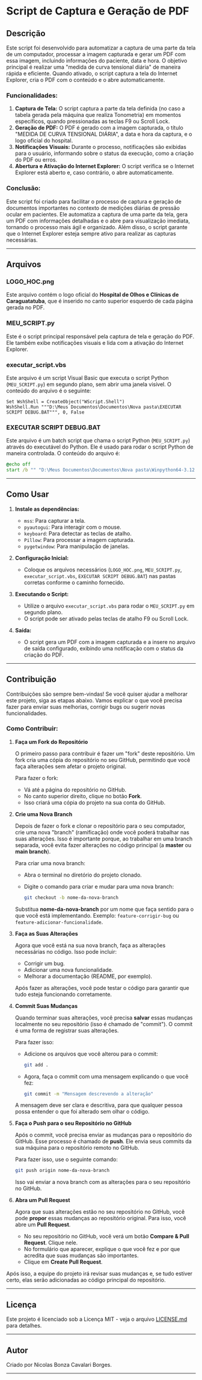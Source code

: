 # Script de Captura e Geração de PDF

## Descrição

Este script foi desenvolvido para automatizar a captura de uma parte da tela de um computador, processar a imagem capturada e gerar um PDF com essa imagem, incluindo informações do paciente, data e hora. O objetivo principal é realizar uma "medida de curva tensional diária" de maneira rápida e eficiente. Quando ativado, o script captura a tela do Internet Explorer, cria o PDF com o conteúdo e o abre automaticamente.

### Funcionalidades:
1. **Captura de Tela:** O script captura a parte da tela definida (no caso a tabela gerada pela máquina que realiza Tonometria) em momentos específicos, quando pressionadas as teclas F9 ou Scroll Lock.
2. **Geração de PDF:** O PDF é gerado com a imagem capturada, o título "MEDIDA DE CURVA TENSIONAL DIÁRIA", a data e hora da captura, e o logo oficial do hospital.
3. **Notificações Visuais:** Durante o processo, notificações são exibidas para o usuário, informando sobre o status da execução, como a criação do PDF ou erros.
4. **Abertura e Ativação do Internet Explorer:** O script verifica se o Internet Explorer está aberto e, caso contrário, o abre automaticamente.

### Conclusão:
Este script foi criado para facilitar o processo de captura e geração de documentos importantes no contexto de medições diárias de pressão ocular em pacientes. Ele automatiza a captura de uma parte da tela, gera um PDF com informações detalhadas e o abre para visualização imediata, tornando o processo mais ágil e organizado. Além disso, o script garante que o Internet Explorer esteja sempre ativo para realizar as capturas necessárias.

---

## Arquivos

### **LOGO_HOC.png**
Este arquivo contém o logo oficial do **Hospital de Olhos e Clínicas de Caraguatatuba**, que é inserido no canto superior esquerdo de cada página gerada no PDF.

### **MEU_SCRIPT.py**
Este é o script principal responsável pela captura de tela e geração do PDF. Ele também exibe notificações visuais e lida com a ativação do Internet Explorer.

### **executar_script.vbs**
Este arquivo é um script Visual Basic que executa o script Python (`MEU_SCRIPT.py`) em segundo plano, sem abrir uma janela visível. O conteúdo do arquivo é o seguinte:

```vbs
Set WshShell = CreateObject("WScript.Shell")
WshShell.Run """D:\Meus Documentos\Documentos\Nova pasta\EXECUTAR SCRIPT DEBUG.BAT""", 0, False
```

### **EXECUTAR SCRIPT DEBUG.BAT**
Este arquivo é um batch script que chama o script Python (`MEU_SCRIPT.py`) através do executável do Python. Ele é usado para rodar o script Python de maneira controlada. O conteúdo do arquivo é:

```bat
@echo off
start /b "" "D:\Meus Documentos\Documentos\Nova pasta\Winpython64-3.12.4.1\WPy64-31241\python-3.12.4.amd64\python.exe" "D:\Meus Documentos\Documentos\Nova pasta\MEU_SCRIPT.py"
```

---

## Como Usar

1. **Instale as dependências:**
   - `mss`: Para capturar a tela.
   - `pyautogui`: Para interagir com o mouse.
   - `keyboard`: Para detectar as teclas de atalho.
   - `Pillow`: Para processar a imagem capturada.
   - `pygetwindow`: Para manipulação de janelas.

2. **Configuração Inicial:**
   - Coloque os arquivos necessários (`LOGO_HOC.png`, `MEU_SCRIPT.py`, `executar_script.vbs`, `EXECUTAR SCRIPT DEBUG.BAT`) nas pastas corretas conforme o caminho fornecido.

3. **Executando o Script:**
   - Utilize o arquivo `executar_script.vbs` para rodar o `MEU_SCRIPT.py` em segundo plano.
   - O script pode ser ativado pelas teclas de atalho F9 ou Scroll Lock.

4. **Saída:**
   - O script gera um PDF com a imagem capturada e a insere no arquivo de saída configurado, exibindo uma notificação com o status da criação do PDF.

---

## Contribuição

Contribuições são sempre bem-vindas! Se você quiser ajudar a melhorar este projeto, siga as etapas abaixo. Vamos explicar o que você precisa fazer para enviar suas melhorias, corrigir bugs ou sugerir novas funcionalidades.

### Como Contribuir:

1. **Faça um Fork do Repositório**
   
   O primeiro passo para contribuir é fazer um "fork" deste repositório. Um fork cria uma cópia do repositório no seu GitHub, permitindo que você faça alterações sem afetar o projeto original.
   
   Para fazer o fork:
   - Vá até a página do repositório no GitHub.
   - No canto superior direito, clique no botão **Fork**.
   - Isso criará uma cópia do projeto na sua conta do GitHub.

2. **Crie uma Nova Branch**

   Depois de fazer o fork e clonar o repositório para o seu computador, crie uma nova "branch" (ramificação) onde você poderá trabalhar nas suas alterações. Isso é importante porque, ao trabalhar em uma branch separada, você evita fazer alterações no código principal (a **master** ou **main branch**).
   
   Para criar uma nova branch:
   - Abra o terminal no diretório do projeto clonado.
   - Digite o comando para criar e mudar para uma nova branch:

     ```bash
     git checkout -b nome-da-nova-branch
     ```

   Substitua **nome-da-nova-branch** por um nome que faça sentido para o que você está implementando. Exemplo: `feature-corrigir-bug` ou `feature-adicionar-funcionalidade`.

3. **Faça as Suas Alterações**

   Agora que você está na sua nova branch, faça as alterações necessárias no código. Isso pode incluir:
   - Corrigir um bug.
   - Adicionar uma nova funcionalidade.
   - Melhorar a documentação (README, por exemplo).
   
   Após fazer as alterações, você pode testar o código para garantir que tudo esteja funcionando corretamente.

4. **Commit Suas Mudanças**

   Quando terminar suas alterações, você precisa **salvar** essas mudanças localmente no seu repositório (isso é chamado de "commit"). O commit é uma forma de registrar suas alterações.

   Para fazer isso:
   - Adicione os arquivos que você alterou para o commit:

     ```bash
     git add .
     ```

   - Agora, faça o commit com uma mensagem explicando o que você fez:

     ```bash
     git commit -m "Mensagem descrevendo a alteração"
     ```

   A mensagem deve ser clara e descritiva, para que qualquer pessoa possa entender o que foi alterado sem olhar o código.

5. **Faça o Push para o seu Repositório no GitHub**

   Após o commit, você precisa enviar as mudanças para o repositório do GitHub. Esse processo é chamado de **push**. Ele envia seus commits da sua máquina para o repositório remoto no GitHub.

   Para fazer isso, use o seguinte comando:

   ```bash
   git push origin nome-da-nova-branch
   ```

   Isso vai enviar a nova branch com as alterações para o seu repositório no GitHub.

6. **Abra um Pull Request**

   Agora que suas alterações estão no seu repositório no GitHub, você pode **propor** essas mudanças ao repositório original. Para isso, você abre um **Pull Request**.

   - No seu repositório no GitHub, você verá um botão **Compare & Pull Request**. Clique nele.
   - No formulário que aparecer, explique o que você fez e por que acredita que suas mudanças são importantes.
   - Clique em **Create Pull Request**.



Após isso, a equipe do projeto irá revisar suas mudanças e, se tudo estiver certo, elas serão adicionadas ao código principal do repositório.

---

## Licença

Este projeto é licenciado sob a Licença MIT - veja o arquivo [LICENSE.md](LICENSE.md) para detalhes.

---

## Autor

Criado por Nicolas Bonza Cavalari Borges.

---
